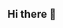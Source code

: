 ## Hi there 👋

<!--
📊 Statistik GitHub
![Statistik GitHub](https://github-readme-stats.vercel.app/api?username=USERNAME&show_icons=true&theme=tokyonight)
![Bahasa Teratas](https://github-readme-stats.vercel.app/api/top-langs/?username=USERNAME&layout=compact&theme=tokyonight)

---

🔗 Sosial Media
[![LinkedIn](https://img.shields.io/badge/-LinkedIn-blue?logo=Linkedin&logoColor=white)](https://linkedin.com/in/username)
[![Instagram](https://img.shields.io/badge/-Instagram-purple?logo=instagram&logoColor=white)](https://instagram.com/username)

---

✨ _“Code is like humor. When you have to explain it, it’s bad.”_**akmlfhm/akmlfhm** is a ✨ _special_ ✨ repository because its `README.md` (this file) appears on your GitHub profile.

Here are some ideas to get you started:
 🎮 Main Game Mini Saya!
<img src="https://raw.githubusercontent.com/USERNAME/REPO-NAME/main/game-preview.gif" width="400">

🔗 [Klik di sini untuk mainkan gamenya](https://USERNAME.github.io/REPO-NAME/)


- 🔭 I’m currently working on ...
- 🌱 I’m currently learning ...
- 👯 I’m looking to collaborate on ...
- 🤔 I’m looking for help with ...
- 💬 Ask me about ...
- 📫 How to reach me: ...
- 😄 Pronouns: ...
- ⚡ Fun fact: ...
-->
